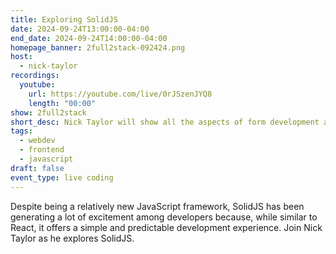 ```yaml
---
title: Exploring SolidJS
date: 2024-09-24T13:00:00-04:00
end_date: 2024-09-24T14:00:00-04:00
homepage_banner: 2full2stack-092424.png
host:
  - nick-taylor
recordings:
  youtube:
    url: https://youtube.com/live/0rJSzenJYQ8
    length: "00:00"
show: 2full2stack
short_desc: Nick Taylor will show all the aspects of form development and the form APIs that can make building forms less painful.
tags:
  - webdev
  - frontend
  - javascript
draft: false
event_type: live coding
---
```


Despite being a relatively new JavaScript framework, SolidJS has been generating a lot of excitement among developers because, while similar to React, it offers a simple and predictable development experience. Join Nick Taylor as he explores SolidJS.
